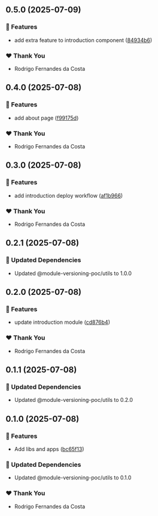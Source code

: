 ## 0.5.0 (2025-07-09)

### 🚀 Features

- add extra feature to introduction component ([84934b6](https://github.com/rcosta-daon/module-versioning-poc/commit/84934b6))

### ❤️ Thank You

- Rodrigo Fernandes da Costa

## 0.4.0 (2025-07-08)

### 🚀 Features

- add about page ([f99175d](https://github.com/rcosta-daon/module-versioning-poc/commit/f99175d))

### ❤️ Thank You

- Rodrigo Fernandes da Costa

## 0.3.0 (2025-07-08)

### 🚀 Features

- add introduction deploy workflow ([af1b966](https://github.com/rcosta-daon/module-versioning-poc/commit/af1b966))

### ❤️ Thank You

- Rodrigo Fernandes da Costa

## 0.2.1 (2025-07-08)

### 🧱 Updated Dependencies

- Updated @module-versioning-poc/utils to 1.0.0

## 0.2.0 (2025-07-08)

### 🚀 Features

- update introduction module ([cd876b4](https://github.com/rcosta-daon/module-versioning-poc/commit/cd876b4))

### ❤️ Thank You

- Rodrigo Fernandes da Costa

## 0.1.1 (2025-07-08)

### 🧱 Updated Dependencies

- Updated @module-versioning-poc/utils to 0.2.0

## 0.1.0 (2025-07-08)

### 🚀 Features

- Add libs and apps ([bc65f13](https://github.com/rcosta-daon/module-versioning-poc/commit/bc65f13))

### 🧱 Updated Dependencies

- Updated @module-versioning-poc/utils to 0.1.0

### ❤️ Thank You

- Rodrigo Fernandes da Costa